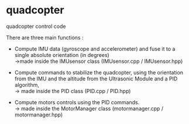 # quadcopter
quadcopter control code

There are three main functions : 

- Compute IMU data (gyroscope and accelerometer) and fuse it to a single absolute orientation (in degrees)<br />
 ->made inside the IMUsensor class (IMUsensor.cpp / IMUsensor.hpp)<br />

- Compute commands to stabilize the quadcopter, using the orientation from the IMU and the altitude from the Ultrasonic Module and a PID algorithm, <br />
 -> made inside the PID class (PID.cpp / PID.hpp) <br /> 
 
- Compute motors controls using the PID commands. <br />
 -> made inside the MotorManager class (motormanager.cpp / motormanager.hpp) <br />
